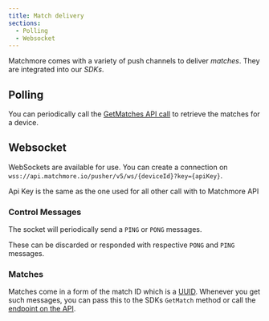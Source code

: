 ```yaml
---
title: Match delivery
sections:
  - Polling
  - Websocket
---
```


Matchmore comes with a variety of push channels to deliver *matches*. They are integrated into our *SDKs*.

## Polling

You can periodically call the [GetMatches API call](https://matchmore.io/documentation/api#operation/getMatches) to retrieve the matches for a device.

## Websocket

WebSockets are available for use. You can create a connection on `wss://api.matchmore.io/pusher/v5/ws/{deviceId}?key={apiKey}`.

Api Key is the same as the one used for all other call with to Matchmore API

### Control Messages

The socket will periodically send a `PING` or `PONG` messages. 

These can be discarded or responded with respective `PONG` and `PING` messages.

### Matches

Matches come in a form of the match ID which is a [UUID](https://en.wikipedia.org/wiki/Universally_unique_identifier). Whenever you get such messages, you can pass this to the SDKs `GetMatch` method or call the [endpoint on the API](https://matchmore.com/documentation/api#operation/getMatch).



 



